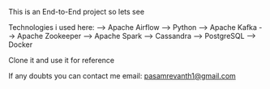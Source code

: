 This is an End-to-End project so lets see

Technologies i used here:
--> Apache Airflow
--> Python
--> Apache Kafka
--> Apache Zookeeper
--> Apache Spark
--> Cassandra
--> PostgreSQL
--> Docker


Clone it and use it for reference


If any doubts you can contact me
email: pasamrevanth1@gmail.com
